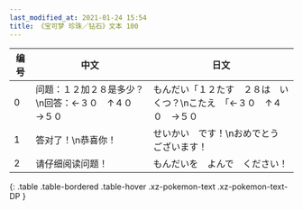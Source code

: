 ```yaml
---
last_modified_at: 2021-01-24 15:54
title: 《宝可梦 珍珠／钻石》文本 100
---
```

| 编号 | 中文 | 日文 |
| ---- | ---- | ---- |
| 0 | 问题：１２加２８是多少？\n回答：←３０　↑４０　→５０ | もんだい「１２たす　２８は　いくつ？\nこたえ　「←３０　↑４０　→５０ |
| 1 | 答对了！\n恭喜你！ | せいかい　です！\nおめでとう　ございます！ |
| 2 | 请仔细阅读问题！ | もんだいを　よんで　ください！ |
{: .table .table-bordered .table-hover .xz-pokemon-text .xz-pokemon-text-DP }